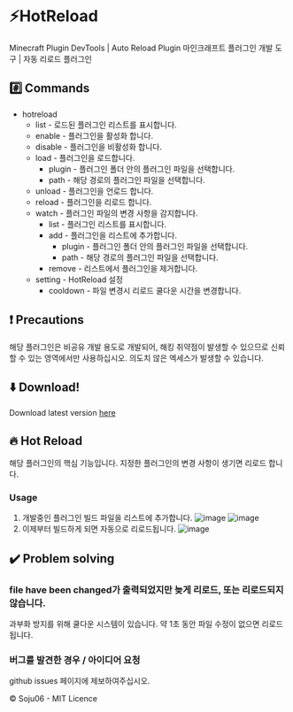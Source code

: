 # ⚡HotReload
Minecraft Plugin DevTools | Auto Reload Plugin
마인크래프트 플러그인 개발 도구 | 자동 리로드 플러그인

## #️⃣ Commands

 - hotreload
	 -  list - 로드된 플러그인 리스트를 표시합니다.
	 - enable  - 플러그인을 활성화 합니다.
	 - disable - 플러그인을 비활성화 합니다.
	 - load - 플러그인을 로드합니다.
		 - plugin - 플러그인 폴더 안의 플러그인 파일을 선택합니다.
		 - path - 해당 경로의 플러그인 파일을 선택합니다.
	 - unload - 플러그인을 언로드 합니다.
	 - reload - 플러그인을 리로드 합니다.
	 - watch - 플러그인 파일의 변경 사항을 감지합니다.
		 - list - 플러그인 리스트를 표시합니다.
		 - add - 플러그인을 리스트에 추가합니다.
			 - plugin - 플러그인 폴더 안의 플러그인 파일을 선택합니다.
			 - path - 해당 경로의 플러그인 파일을 선택합니다.
		 - remove - 리스트에서 플러그인을 제거합니다.
	- setting - HotReload 설정
		- cooldown - 파일 변경시 리로드 쿨다운 시간을 변경합니다.

## ❗ Precautions
해당 플러그인은 비공유 개발 용도로 개발되어, 해킹 취약점이 발생할 수 있으므로 신뢰할 수 있는 영역에서만 사용하십시오.
의도치 않은 엑세스가 발생할 수 있습니다.

## ⬇️ Download!

Download latest version [here](https://github.com/Soju06/hotreload/releases/latest)

## 🔥 Hot Reload
해당 플러그인의 핵심 기능입니다.
지정한 플러그인의 변경 사항이 생기면 리로드 합니다.

### Usage
1. 개발중인 플러그인 빌드 파일을 리스트에 추가합니다.
![image](https://user-images.githubusercontent.com/34199905/149270212-f6796bac-d6db-4c91-b2e3-5f68cb15b43a.png)
![image](https://user-images.githubusercontent.com/34199905/149272212-031f1aae-e7d3-45ab-9d4b-b1e44f99daca.png)
2. 이제부터 빌드하게 되면 자동으로 리로드됩니다.
![image](https://user-images.githubusercontent.com/34199905/149274324-589330fc-f903-4491-ab2f-bcf8044dc541.png)

## ✔️ Problem solving

### file have been changed가 출력되었지만  늦게 리로드, 또는 리로드되지 않습니다.
과부화 방지를 위해 쿨다운 시스템이 있습니다. 약 1초 동안 파일 수정이 없으면 리로드됩니다.

### 버그를 발견한 경우 / 아이디어 요청
github issues 페이지에 제보하여주십시오.

©️ Soju06 - MIT Licence
